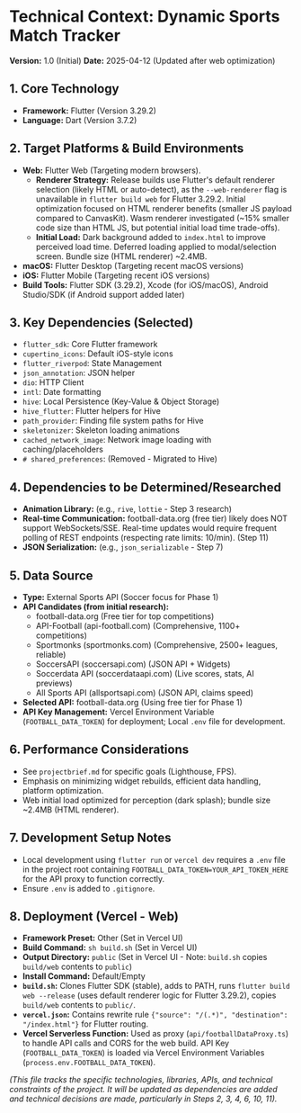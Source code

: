 # Technical Context: Dynamic Sports Match Tracker

**Version:** 1.0 (Initial)
**Date:** 2025-04-12 (Updated after web optimization)

## 1. Core Technology
*   **Framework:** Flutter (Version 3.29.2)
*   **Language:** Dart (Version 3.7.2)

## 2. Target Platforms & Build Environments
*   **Web:** Flutter Web (Targeting modern browsers).
    *   **Renderer Strategy:** Release builds use Flutter's default renderer selection (likely HTML or auto-detect), as the `--web-renderer` flag is unavailable in `flutter build web` for Flutter 3.29.2. Initial optimization focused on HTML renderer benefits (smaller JS payload compared to CanvasKit). Wasm renderer investigated (~15% smaller code size than HTML JS, but potential initial load time trade-offs).
    *   **Initial Load:** Dark background added to `index.html` to improve perceived load time. Deferred loading applied to modal/selection screen. Bundle size (HTML renderer) ~2.4MB.
*   **macOS:** Flutter Desktop (Targeting recent macOS versions)
*   **iOS:** Flutter Mobile (Targeting recent iOS versions)
*   **Build Tools:** Flutter SDK (3.29.2), Xcode (for iOS/macOS), Android Studio/SDK (if Android support added later)

## 3. Key Dependencies (Selected)
*   `flutter_sdk`: Core Flutter framework
*   `cupertino_icons`: Default iOS-style icons
*   `flutter_riverpod`: State Management
*   `json_annotation`: JSON helper
*   `dio`: HTTP Client
*   `intl`: Date formatting
*   `hive`: Local Persistence (Key-Value & Object Storage)
*   `hive_flutter`: Flutter helpers for Hive
*   `path_provider`: Finding file system paths for Hive
*   `skeletonizer`: Skeleton loading animations
*   `cached_network_image`: Network image loading with caching/placeholders
*   `# shared_preferences`: (Removed - Migrated to Hive)

## 4. Dependencies to be Determined/Researched
*   **Animation Library:** (e.g., `rive`, `lottie` - Step 3 research)
*   **Real-time Communication:** football-data.org (free tier) likely does NOT support WebSockets/SSE. Real-time updates would require frequent polling of REST endpoints (respecting rate limits: 10/min). (Step 11)
*   **JSON Serialization:** (e.g., `json_serializable` - Step 7)

## 5. Data Source
*   **Type:** External Sports API (Soccer focus for Phase 1)
*   **API Candidates (from initial research):**
    *   football-data.org (Free tier for top competitions)
    *   API-Football (api-football.com) (Comprehensive, 1100+ competitions)
    *   Sportmonks (sportmonks.com) (Comprehensive, 2500+ leagues, reliable)
    *   SoccersAPI (soccersapi.com) (JSON API + Widgets)
    *   Soccerdata API (soccerdataapi.com) (Live scores, stats, AI previews)
    *   All Sports API (allsportsapi.com) (JSON API, claims speed)
*   **Selected API:** football-data.org (Using free tier for Phase 1)
*   **API Key Management:** Vercel Environment Variable (`FOOTBALL_DATA_TOKEN`) for deployment; Local `.env` file for development.

## 6. Performance Considerations
*   See `projectbrief.md` for specific goals (Lighthouse, FPS).
*   Emphasis on minimizing widget rebuilds, efficient data handling, platform optimization.
*   Web initial load optimized for perception (dark splash); bundle size ~2.4MB (HTML renderer).

## 7. Development Setup Notes
*   Local development using `flutter run` or `vercel dev` requires a `.env` file in the project root containing `FOOTBALL_DATA_TOKEN=YOUR_API_TOKEN_HERE` for the API proxy to function correctly.
*   Ensure `.env` is added to `.gitignore`.

## 8. Deployment (Vercel - Web)
*   **Framework Preset:** Other (Set in Vercel UI)
*   **Build Command:** `sh build.sh` (Set in Vercel UI)
*   **Output Directory:** `public` (Set in Vercel UI - Note: `build.sh` copies `build/web` contents to `public`)
*   **Install Command:** Default/Empty
*   **`build.sh`:** Clones Flutter SDK (stable), adds to PATH, runs `flutter build web --release` (uses default renderer logic for Flutter 3.29.2), copies `build/web` contents to `public/`.
*   **`vercel.json`:** Contains rewrite rule `{"source": "/(.*)", "destination": "/index.html"}` for Flutter routing.
*   **Vercel Serverless Function:** Used as proxy (`api/footballDataProxy.ts`) to handle API calls and CORS for the web build. API Key (`FOOTBALL_DATA_TOKEN`) is loaded via Vercel Environment Variables (`process.env.FOOTBALL_DATA_TOKEN`).

*(This file tracks the specific technologies, libraries, APIs, and technical constraints of the project. It will be updated as dependencies are added and technical decisions are made, particularly in Steps 2, 3, 4, 6, 10, 11).*